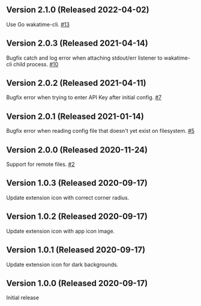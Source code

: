## Version 2.1.0 (Released 2022-04-02)

Use Go wakatime-cli.
[#13](https://github.com/wakatime/WakaTime.novaextension/issues/13)

## Version 2.0.3 (Released 2021-04-14)

Bugfix catch and log error when attaching stdout/err listener to wakatime-cli child process.
[#10](https://github.com/wakatime/WakaTime.novaextension/issues/10)

## Version 2.0.2 (Released 2021-04-11)

Bugfix error when trying to enter API Key after initial config.
[#7](https://github.com/wakatime/WakaTime.novaextension/issues/7)

## Version 2.0.1 (Released 2021-01-14)

Bugfix error when reading config file that doesn't yet exist on filesystem.
[#5](https://github.com/wakatime/WakaTime.novaextension/issues/5)

## Version 2.0.0 (Released 2020-11-24)

Support for remote files.
[#2](https://github.com/wakatime/WakaTime.novaextension/issues/2)

## Version 1.0.3 (Released 2020-09-17)

Update extension icon with correct corner radius.

## Version 1.0.2 (Released 2020-09-17)

Update extension icon with app icon image.

## Version 1.0.1 (Released 2020-09-17)

Update extension icon for dark backgrounds.

## Version 1.0.0 (Released 2020-09-17)

Initial release
